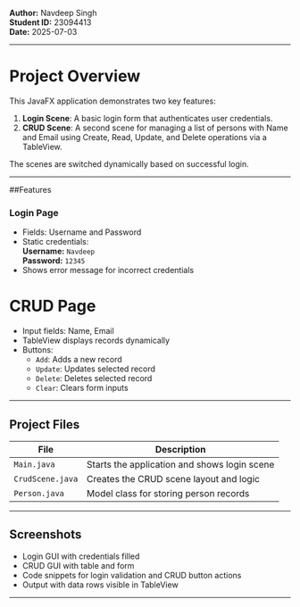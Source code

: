 **Author:** Navdeep Singh  
**Student ID:** 23094413  
**Date:** 2025-07-03

---

# Project Overview

This JavaFX application demonstrates two key features:
1. **Login Scene**: A basic login form that authenticates user credentials.
2. **CRUD Scene**: A second scene for managing a list of persons with Name and Email using Create, Read, Update, and Delete operations via a TableView.

The scenes are switched dynamically based on successful login.

---

##Features

### Login Page
- Fields: Username and Password
- Static credentials:  
  **Username:** `Navdeep`  
  **Password:** `12345`
- Shows error message for incorrect credentials

# CRUD Page
- Input fields: Name, Email
- TableView displays records dynamically
- Buttons:
  - `Add`: Adds a new record
  - `Update`: Updates selected record
  - `Delete`: Deletes selected record
  - `Clear`: Clears form inputs

---

## Project Files

| File          | Description                                      |
|---------------|--------------------------------------------------|
| `Main.java`   | Starts the application and shows login scene     |
| `CrudScene.java` | Creates the CRUD scene layout and logic       |
| `Person.java` | Model class for storing person records           |

---

## Screenshots

- Login GUI with credentials filled
- CRUD GUI with table and form
- Code snippets for login validation and CRUD button actions
- Output with data rows visible in TableView

---
